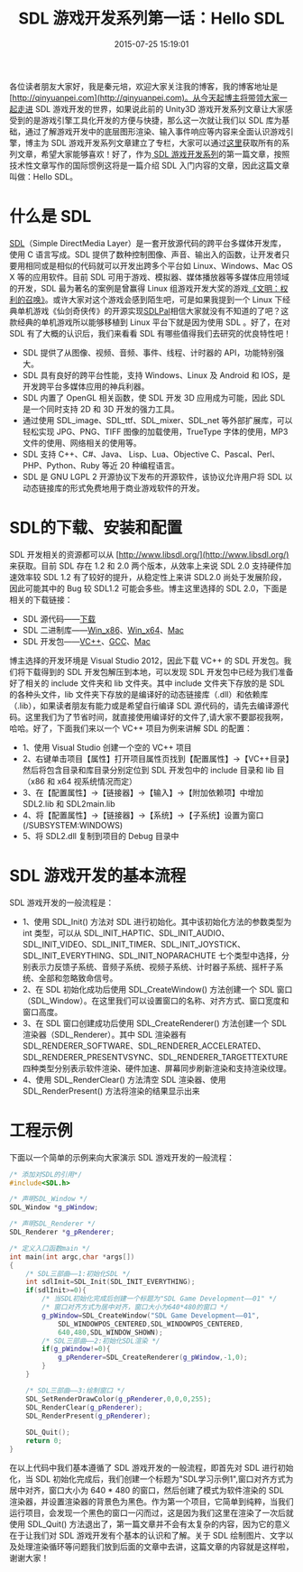 ﻿---
abbrlink: 183718218
categories:
- 游戏开发
date: 2015-07-25 15:19:01
description: '###什么是SDL;在以上代码中我们基本遵循了SDL游戏开发的一般流程，即首先对SDL进行初始化，当SDL初始化完成后，我们创建一个标题为"SDL学习示例1",窗口对齐方式为居中对齐，窗口大小为640*480的窗口，然后创建了模式为软件渲染的SDL渲染器，并设置渲染器的背景色为黑色;作为第一个项目，它简单到纯粹，当我们运行项目，会发现一个黑色的窗口一闪而过，这是因为我们这里在渲染了一次后就使用SDL_Quit()方法退出了，第一篇文章并不会有太复杂的内容，因为它的意义在于让我们对SDL游戏开发有个基本的认识和了解'
tags:
- SDL
- 游戏
- 图形
- 引擎
- 教程
title: SDL 游戏开发系列第一话：Hello SDL
---

各位读者朋友大家好，我是秦元培，欢迎大家关注我的博客，我的博客地址是[http://qinyuanpei.com](http://qinyuanpei.com)。从今天起博主将带领大家一起走进 SDL 游戏开发的世界，如果说此前的 Unity3D 游戏开发系列文章让大家感受到的是游戏引擎工具化开发的方便与快捷，那么这一次就让我们以 SDL 库为基础，通过了解游戏开发中的底层图形渲染、输入事件响应等内容来全面认识游戏引擎，博主为 SDL 游戏开发系列文章建立了专栏，大家可以通过[这里](http://blog.csdn.net/column/details/sdlgame.html)获取所有的系列文章，希望大家能够喜欢！好了，作为[ SDL 游戏开发系列](http://blog.csdn.net/column/details/sdlgame.html)的第一篇文章，按照技术性文章写作的国际惯例这将是一篇介绍 SDL 入门内容的文章，因此这篇文章叫做：Hello SDL。

<!--more-->

# 什么是 SDL
[SDL](http://www.libsdl.org/)（Simple DirectMedia Layer）是一套开放源代码的跨平台多媒体开发库，使用 C 语言写成。SDL 提供了数种控制图像、声音、输出入的函数，让开发者只要用相同或是相似的代码就可以开发出跨多个平台如 Linux、Windows、Mac OS X 等的应用软件。目前 SDL 可用于游戏、模拟器、媒体播放器等多媒体应用领域的开发，SDL 最为著名的案例是曾赢得 Linux 组游戏开发大奖的游戏[《文明：权利的召唤》](https://en.wikipedia.org/wiki/Civilization:_Call_to_Power)。或许大家对这个游戏会感到陌生吧，可是如果我提到一个 Linux 下经典单机游戏《仙剑奇侠传》的开源实现[SDLPal](http://sdlpal.codeplex.com/)相信大家就没有不知道的了吧？这款经典的单机游戏所以能够移植到 Linux 平台下就是因为使用 SDL 。好了，在对 SDL 有了大概的认识后，我们来看看 SDL 有哪些值得我们去研究的优良特性吧！
*  SDL 提供了从图像、视频、音频、事件、线程、计时器的 API，功能特别强大。
*  SDL 具有良好的跨平台性能，支持 Windows、Linux 及 Android 和 IOS，是开发跨平台多媒体应用的神兵利器。
*  SDL 内置了 OpenGL 相关函数，使 SDL 开发 3D 应用成为可能，因此 SDL 是一个同时支持 2D 和 3D 开发的强力工具。
*  通过使用 SDL_image、SDL_ttf、SDL_mixer、SDL_net 等外部扩展库，可以轻松实现 JPG、PNG、TIFF 图像的加载使用，TrueType 字体的使用，MP3 文件的使用、网络相关的使用等。
*  SDL 支持 C++、C#、Java、 Lisp、Lua、Objective C、Pascal、Perl、 PHP、Python、Ruby 等近 20 种编程语言。
*  SDL 是 GNU LGPL 2 开源协议下发布的开源软件，该协议允许用户将 SDL 以动态链接库的形式免费地用于商业游戏软件的开发。

# SDL的下载、安装和配置
SDL 开发相关的资源都可以从 [http://www.libsdl.org/](http://www.libsdl.org/) 来获取。目前 SDL 存在 1.2 和 2.0 两个版本，从效率上来说 SDL 2.0 支持硬件加速效率较 SDL 1.2 有了较好的提升，从稳定性上来讲 SDL2.0 尚处于发展阶段，因此可能其中的 Bug 较 SDL1.2 可能会多些。博主这里选择的 SDL 2.0，下面是相关的下载链接：
* SDL 源代码——[下载](http://www.libsdl.org/release/SDL2-2.0.3.zip)
* SDL 二进制库——[Win_x86](http://www.libsdl.org/release/SDL2-2.0.3-win32-x86.zip)、[Win_x64](http://www.libsdl.org/release/SDL2-2.0.3-win32-x64.zip)、[Mac](http://www.libsdl.org/release/SDL2-2.0.3.dmg)
* SDL 开发包——[VC++](http://www.libsdl.org/release/SDL2-devel-2.0.3-VC.zip)、[GCC](http://www.libsdl.org/release/SDL2-devel-2.0.3-mingw.tar.gz)、[Mac](http://www.libsdl.org/release/SDL2-2.0.3.dmg)

博主选择的开发环境是 Visual Studio 2012，因此下载 VC++ 的 SDL 开发包。我们将下载得到的 SDL 开发包解压到本地，可以发现 SDL 开发包中已经为我们准备好了相关的 include 文件夹和 lib 文件夹。其中 include 文件夹下存放的是 SDL 的各种头文件，lib 文件夹下存放的是编译好的动态链接库（.dll）和依赖库（.lib），如果读者朋友有能力或是希望自行编译 SDL 源代码的，请先去编译源代码。这里我们为了节省时间，就直接使用编译好的文件了,请大家不要鄙视我啊，哈哈。好了，下面我们来以一个 VC++ 项目为例来讲解 SDL 的配置：
*  1、使用 Visual Studio 创建一个空的 VC++ 项目
*  2、右键单击项目【属性】打开项目属性页找到【配置属性】->【VC++目录】然后将包含目录和库目录分别定位到 SDL 开发包中的 include 目录和 lib 目（x86 和 x64 视系统情况而定）
* 3、在【配置属性】->【链接器】->【输入】->【附加依赖项】中增加 SDL2.lib 和 SDL2main.lib
* 4、将【配置属性】->【链接器】->【系统】->【子系统】设置为窗口 (/SUBSYSTEM:WINDOWS)
* 5、将 SDL2.dll 复制到项目的 Debug 目录中

# SDL 游戏开发的基本流程
SDL 游戏开发的一般流程是：
*  1、使用 SDL_Init() 方法对 SDL 进行初始化。其中该初始化方法的参数类型为 int 类型，可以从 SDL_INIT_HAPTIC、SDL_INIT_AUDIO、SDL_INIT_VIDEO、SDL_INIT_TIMER、SDL_INIT_JOYSTICK、SDL_INIT_EVERYTHING、SDL_INIT_NOPARACHUTE 七个类型中选择，分别表示力反馈子系统、音频子系统、视频子系统、计时器子系统、摇杆子系统、全部和忽略致命信号。
*  2、在 SDL 初始化成功后使用 SDL_CreateWindow() 方法创建一个 SDL 窗口（SDL_Window）。在这里我们可以设置窗口的名称、对齐方式、窗口宽度和窗口高度。
*  3、在 SDL 窗口创建成功后使用 SDL_CreateRenderer() 方法创建一个 SDL 渲染器（SDL_Renderer）。其中 SDL 渲染器有 SDL_RENDERER_SOFTWARE、SDL_RENDERER_ACCELERATED、SDL_RENDERER_PRESENTVSYNC、SDL_RENDERER_TARGETTEXTURE 四种类型分别表示软件渲染、硬件加速、屏幕同步刷新渲染和支持渲染纹理。
*  4、使用 SDL_RenderClear() 方法清空 SDL 渲染器、使用 SDL_RenderPresent() 方法将渲染的结果显示出来

# 工程示例
下面以一个简单的示例来向大家演示 SDL 游戏开发的一般流程：
```cpp
/* 添加对SDL的引用*/
#include<SDL.h>

/* 声明SDL_Window */
SDL_Window *g_pWindow;

/* 声明SDL_Renderer */
SDL_Renderer *g_pRenderer;

/* 定义入口函数main */
int main(int argc,char *args[])
{
	/* SDL三部曲——1:初始化SDL */
	int sdlInit=SDL_Init(SDL_INIT_EVERYTHING);
	if(sdlInit>=0){
		/* 当SDL初始化完成后创建一个标题为"SDL Game Development——01" */
		/* 窗口对齐方式为居中对齐，窗口大小为640*480的窗口 */
		g_pWindow=SDL_CreateWindow("SDL Game Development——01",
			SDL_WINDOWPOS_CENTERED,SDL_WINDOWPOS_CENTERED,
			640,480,SDL_WINDOW_SHOWN);
		/* SDL三部曲——2:初始化SDL渲染 */
		if(g_pWindow!=0){
			g_pRenderer=SDL_CreateRenderer(g_pWindow,-1,0);
		}
	}

	/* SDL三部曲——3:绘制窗口 */
	SDL_SetRenderDrawColor(g_pRenderer,0,0,0,255);
	SDL_RenderClear(g_pRenderer);
	SDL_RenderPresent(g_pRenderer);
	
	SDL_Quit();
	return 0;
}
```
在以上代码中我们基本遵循了 SDL 游戏开发的一般流程，即首先对 SDL 进行初始化，当 SDL 初始化完成后，我们创建一个标题为"SDL学习示例1",窗口对齐方式为居中对齐，窗口大小为 640 * 480 的窗口，然后创建了模式为软件渲染的 SDL 渲染器，并设置渲染器的背景色为黑色。作为第一个项目，它简单到纯粹，当我们运行项目，会发现一个黑色的窗口一闪而过，这是因为我们这里在渲染了一次后就使用 SDL_Quit() 方法退出了，第一篇文章并不会有太复杂的内容，因为它的意义在于让我们对 SDL 游戏开发有个基本的认识和了解。关于 SDL 绘制图片、文字以及处理渲染循环等问题我们放到后面的文章中去讲，这篇文章的内容就是这样啦，谢谢大家！
